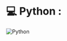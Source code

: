 
# 💻 Python  :
![Python](https://img.shields.io/badge/python-3670A0?style=plastic&logo=python&logoColor=ffdd54)
